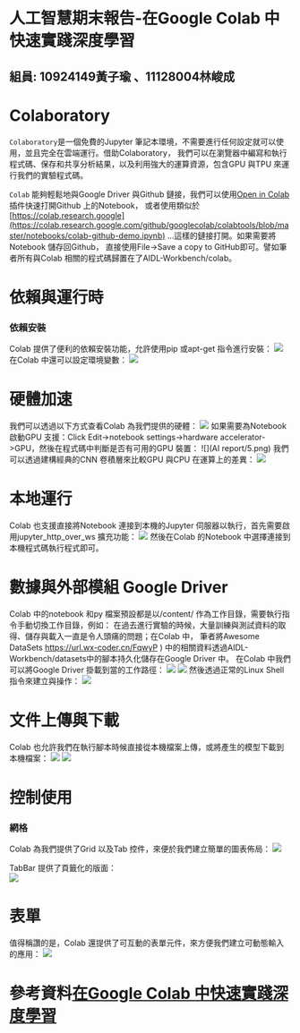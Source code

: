 # 人工智慧期末報告-在Google Colab 中快速實踐深度學習
<h2>
  組員:  10924149黃子瑜 、11128004林峻成
</h2>

# Colaboratory

```Colaboratory```是一個免費的Jupyter 筆記本環境，不需要進行任何設定就可以使用，並且完全在雲端運行。借助Colaboratory，
我們可以在瀏覽器中編寫和執行程式碼、保存和共享分析結果，以及利用強大的運算資源，包含GPU 與TPU 來運行我們的實驗程式碼。


```Colab``` 能夠輕鬆地與Google Driver 與Github 鏈接，我們可以使用[Open in Colab](https://chromewebstore.google.com/detail/open-in-colab/iogfkhleblhcpcekbiedikdehleodpjo)  插件快速打開Github 上的Notebook，
或者使用類似於 [https://colab.research.google](https://colab.research.google.com/github/googlecolab/colabtools/blob/master/notebooks/colab-github-demo.ipynb)
...這樣的鏈接打開。如果需要將Notebook 儲存回Github，
直接使用File→Save a copy to GitHub即可。譬如筆者所有與Colab 相關的程式碼歸置在了AIDL-Workbench/colab。


# 依賴與運行時
### 依賴安裝
Colab 提供了便利的依賴安裝功能，允許使用pip 或apt-get 指令進行安裝：
![](AIreport/2.png)
在Colab 中還可以設定環境變數：
![](AIreport/3.png)

# 硬體加速
我們可以透過以下方式查看Colab 為我們提供的硬體：
![](AIreport/4.png)
如果需要為Notebook 啟動GPU 支援：Click Edit->notebook settings->hardware accelerator->GPU，然後在程式碼中判斷是否有可用的GPU 裝置：
![](AI report/5.png)
我們可以透過建構經典的CNN 卷積層來比較GPU 與CPU 在運算上的差異：
![](AIreport/6.png)

# 本地運行
Colab 也支援直接將Notebook 連接到本機的Jupyter 伺服器以執行，首先需要啟用jupyter_http_over_ws 擴充功能：
![](AIreport/7.png)
然後在Colab 的Notebook 中選擇連接到本機程式碼執行程式即可。

# 數據與外部模組  Google Driver
Colab 中的notebook 和py 檔案預設都是以/content/ 作為工作目錄，需要執行指令手動切換工作目錄，例如：
在過去進行實驗的時候，大量訓練與測試資料的取得、儲存與載入一直是令人頭痛的問題；在Colab 中，
筆者將Awesome DataSets https://url.wx-coder.cn/FqwyP ) 中的相關資料透過AIDL-Workbench/datasets中的腳本持久化儲存在Google Driver 中。
在Colab 中我們可以將Google Driver 掛載到當的工作路徑：
![](AIreport/8.png)
![](AIreport/9.png)
然後透過正常的Linux Shell 指令來建立與操作：
![](AIreport/10.png)

# 文件上傳與下載
Colab 也允許我們在執行腳本時候直接從本機檔案上傳，或將產生的模型下載到本機檔案：
![](![](AIreport/11.png))
![](![](AIreport/12.png))

# 控制使用
### 網格
Colab 為我們提供了Grid 以及Tab 控件，來便於我們建立簡單的圖表佈局：
![](![](AIreport/13.png))


TabBar 提供了頁籤化的版面：     
![](![](AIreport/14.png))


# 表單
值得稱讚的是，Colab 還提供了可互動的表單元件，來方便我們建立可動態輸入的應用：
![](AIreport/15.png)


# 參考資料[在Google Colab 中快速實踐深度學習](https://zhuanlan.zhihu.com/p/69558211)
